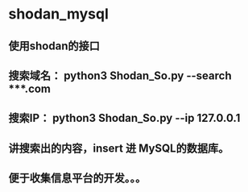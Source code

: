 # shodan_mysql

## 使用shodan的接口

## 搜索域名： python3 Shodan_So.py --search ***.com

## 搜索IP： python3 Shodan_So.py --ip 127.0.0.1

## 讲搜索出的内容，insert 进 MySQL的数据库。

## 便于收集信息平台的开发。。。

